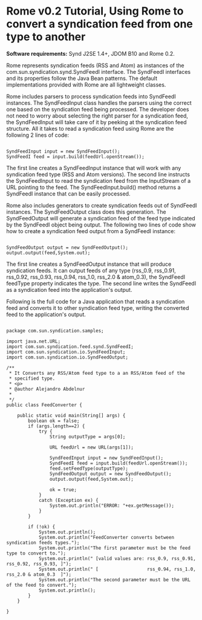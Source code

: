 # Rome v0.2 Tutorial, Using Rome to convert a syndication feed from one type to another


**Software requirements:** Synd J2SE 1.4\+, JDOM B10 and Rome 0.2.



Rome represents syndication feeds (RSS and Atom) as instances of the com.sun.syndication.synd.SyndFeedI interface. The SyndFeedI interfaces and its properties follow the Java Bean patterns. The default implementations provided with Rome are all lightweight classes.



Rome includes parsers to process syndication feeds into SyndFeedI instances. The SyndFeedInput class handles the parsers using the correct one based on the syndication feed being processed. The developer does not need to worry about selecting the right parser for a syndication feed, the SyndFeedInput will take care of it by peeking at the syndication feed structure. All it takes to read a syndication feed using Rome are the following 2 lines of code:



```

SyndFeedInput input = new SyndFeedInput();
SyndFeedI feed = input.build(feedUrl.openStream());

```


The first line creates a SyndFeedInput instance that will work with any syndication feed type (RSS and Atom versions). The second line instructs the SyndFeedInput to read the syndication feed from the InputStream of a URL pointing to the feed. The SyndFeedInput.build() method returns a SyndFeedI instance that can be easily processed.



Rome also includes generators to create syndication feeds out of SyndFeedI instances. The SyndFeedOutput class does this generation. The SyndFeedOutput will generate a syndication feed of the feed type indicated by the SyndFeedI object being output. The following two lines of code show how to create a syndication feed output from a SyndFeedI instance:



```

SyndFeedOutput output = new SyndFeedOutput();
output.output(feed,System.out);

```


The first line creates a SyndFeedOutput instance that will produce syndication feeds. It can output feeds of any type (rss\_0.9, rss\_0.91, rss\_0.92, rss\_0.93, rss\_0.94, rss\_1.0, rss\_2.0 & atom\_0.3), the SyndFeedI feedType property indicates the type. The second line writes the SyndFeedI as a syndication feed into the application's output.



Following is the full code for a Java application that reads a syndication feed and converts it to other syndication feed type, writing the converted feed to the application's output.



```

package com.sun.syndication.samples;

import java.net.URL;
import com.sun.syndication.feed.synd.SyndFeedI;
import com.sun.syndication.io.SyndFeedInput;
import com.sun.syndication.io.SyndFeedOutput;

/**
 * It Converts any RSS/Atom feed type to a an RSS/Atom feed of the
 * specified type.
 * <p>
 * @author Alejandro Abdelnur
 *
 */
public class FeedConverter {

    public static void main(String[] args) {
        boolean ok = false;
        if (args.length==2) {
            try {
                String outputType = args[0];

                URL feedUrl = new URL(args[1]);

                SyndFeedInput input = new SyndFeedInput();
                SyndFeedI feed = input.build(feedUrl.openStream());
                feed.setFeedType(outputType);
                SyndFeedOutput output = new SyndFeedOutput();
                output.output(feed,System.out);

                ok = true;
            }
            catch (Exception ex) {
                System.out.println("ERROR: "+ex.getMessage());
            }
        }

        if (!ok) {
            System.out.println();
            System.out.println("FeedConverter converts between syndication feeds types.");
            System.out.println("The first parameter must be the feed type to convert to.");
            System.out.println(" [valid values are: rss_0.9, rss_0.91, rss_0.92, rss_0.93, ]");
            System.out.println(" [                  rss_0.94, rss_1.0, rss_2.0 & atom_0.3  ]");
            System.out.println("The second parameter must be the URL of the feed to convert.");
            System.out.println();
        }
    }

}

```
